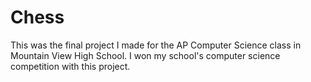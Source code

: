 # Chess
This was the final project I made for the AP Computer Science class in Mountain View High School. I won my school's computer science competition with this project.
